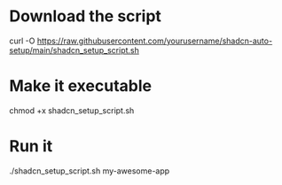 # Download the script
curl -O https://raw.githubusercontent.com/yourusername/shadcn-auto-setup/main/shadcn_setup_script.sh

# Make it executable
chmod +x shadcn_setup_script.sh

# Run it
./shadcn_setup_script.sh my-awesome-app
